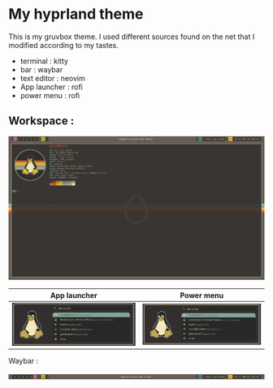 # My hyprland theme

This is my gruvbox theme.
I used different sources found on the net that I modified according to my tastes.

+ terminal : kitty
+ bar : waybar
+ text editor : neovim
+ App launcher : rofi
+ power menu : rofi

## Workspace :

<img src="https://raw.githubusercontent.com/sesuko023/dotfiles/refs/heads/main/Images/hyprland_terminal.png" alt="Bureau">

| App launcher | Power menu |
| ---- | --- |
| <img src="https://raw.githubusercontent.com/sesuko023/dotfiles/refs/heads/main/Images/rofi_menu_preview.png" alt="rofi menu" width="500"> | <img src="https://raw.githubusercontent.com/sesuko023/dotfiles/refs/heads/main/Images/rofi_menu_preview.png" alt="rofi menu" width="500"> |


Waybar :

![alt text](https://github.com/sesuko023/dotfiles/blob/main/Images/waybar.jpg "Preview waybar")
